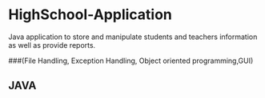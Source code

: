 # HighSchool-Application
Java application to store and manipulate students and teachers information as well as provide reports.  

###(File Handling, Exception Handling, Object oriented programming,GUI)

## JAVA
